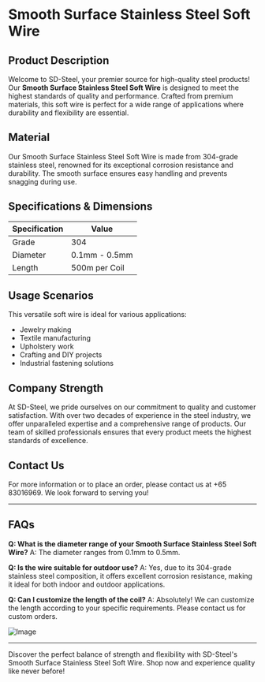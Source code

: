 # Smooth Surface Stainless Steel Soft Wire

## Product Description

Welcome to SD-Steel, your premier source for high-quality steel products! Our **Smooth Surface Stainless Steel Soft Wire** is designed to meet the highest standards of quality and performance. Crafted from premium materials, this soft wire is perfect for a wide range of applications where durability and flexibility are essential.

## Material

Our Smooth Surface Stainless Steel Soft Wire is made from 304-grade stainless steel, renowned for its exceptional corrosion resistance and durability. The smooth surface ensures easy handling and prevents snagging during use.

## Specifications & Dimensions

| Specification | Value |
|---------------|-------|
| Grade         | 304   |
| Diameter      | 0.1mm - 0.5mm |
| Length        | 500m per Coil |

## Usage Scenarios

This versatile soft wire is ideal for various applications:
- Jewelry making
- Textile manufacturing
- Upholstery work
- Crafting and DIY projects
- Industrial fastening solutions

## Company Strength

At SD-Steel, we pride ourselves on our commitment to quality and customer satisfaction. With over two decades of experience in the steel industry, we offer unparalleled expertise and a comprehensive range of products. Our team of skilled professionals ensures that every product meets the highest standards of excellence.

## Contact Us

For more information or to place an order, please contact us at +65 83016969. We look forward to serving you!

---

## FAQs

**Q: What is the diameter range of your Smooth Surface Stainless Steel Soft Wire?**
A: The diameter ranges from 0.1mm to 0.5mm.

**Q: Is the wire suitable for outdoor use?**
A: Yes, due to its 304-grade stainless steel composition, it offers excellent corrosion resistance, making it ideal for both indoor and outdoor applications.

**Q: Can I customize the length of the coil?**
A: Absolutely! We can customize the length according to your specific requirements. Please contact us for custom orders.

![Image](https://github.com/user-attachments/assets/2567258e-e124-4816-932d-1809bd27ef0b)

---

Discover the perfect balance of strength and flexibility with SD-Steel's Smooth Surface Stainless Steel Soft Wire. Shop now and experience quality like never before!